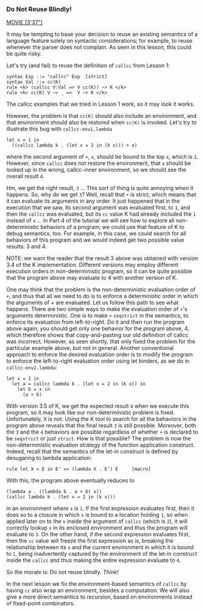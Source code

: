 <!-- Copyright (c) 2014 K Team. All Rights Reserved. -->
### Do Not Reuse Blindly!

[MOVIE [3'37"]](http://youtu.be/OXvtklaSaSQ)

It may be tempting to base your decision to reuse an existing semantics of
a language feature solely on syntactic considerations; for example, to reuse
whenever the parser does not complain.  As seen in this lesson, this could
be quite risky.

Let's try (and fail) to reuse the definition of `callcc` from Lesson 1:

    syntax Exp ::= "callcc" Exp  [strict]
    syntax Val ::= cc(K)
    rule <k> (callcc V:Val => V cc(K)) ~> K </k>
    rule <k> cc(K) V ~> _ =>  V ~> K </k>

The callcc examples that we tried in Lesson 1 work, so it may look it works.

However, the problem is that `cc(K)` should also include an environment,
and that environment should also be restored when `cc(K)` is invoked.
Let's try to illustrate this bug with `callcc-env1.lambda`

    let x = 1 in
      ((callcc lambda k . (let x = 2 in (k x))) + x)

where the second argument of `+`, `x`, should be bound to the top `x`, which
is `1`.  However, since `callcc` does not restore the environment, that `x`
should be looked up in the wrong, callcc-inner environment, so we should see
the overall result `4`.

Hm, we get the right result, `3` ... This sort of thing is quite annoying
when it happens.  So, why do we get `3`?  Well, recall that `+` is strict,
which means that it can evaluate its arguments in any order.  It just
happened that in the execution that we saw, its second argument was evaluated
first, to `1`, and then the `callcc` was evaluated, but its `cc` value K had
already included the `1` instead of `x` ...  In Part 4 of the tutorial we will
see how to explore all non-deterministic behaviors of a program; we could use
that feature of K to debug semantics, too.  For example, in this case, we
could search for all behaviors of this program and we would indeed get two
possible value results: 3 and 4.

NOTE: we warn the reader that the result 3 above was obtained with version 3.4
of the K implementation.  Different versions may employ different execution
orders in non-deterministic program, so it can be quite possible that the
program above may evaluate to 4 with another version of K.

One may think that the problem is the non-deterministic evaluation order
of `+`, and thus that all we need to do is to enforce a deterministic order
in which the arguments of + are evaluated.  Let us follow this path to
see what happens.  There are two simple ways to make the evaluation order
of `+`'s arguments deterministic.  One is to make `+` `seqstrict` in the
semantics, to enforce its evaluation from left-to-right.  Do it and then
run the program above again; you should get only one behavior for the
program above, 4, which therefore shows that copy-and-pasting our old
definition of callcc was incorrect.  However, as seen shortly, that only
fixed the problem for the particular example above, but not in general.
Another conventional approach to enforce the desired evaluation order is to
modify the program to enforce the left-to-right evaluation order using let
binders, as we do in `callcc-env2.lambda`:

    let x = 1 in
      let a = callcc lambda k . (let x = 2 in (k x)) in
        let b = x in
	      (a + b)

With version 3.5 of K, we get the expected result `4` when we execute this
program, so it may look like our non-deterministic problem is fixed.
Unfortunately, it is not.  Using the K tool to search for all the behaviors
in the program above reveals that the final result `3` is still possible.
Moreover, both the `3` and the `4` behaviors are possible regardless of whether
`+` is declared to be `seqstrict` or just `strict`.  How is that possible?
The problem is now the non-deterministic evaluation strategy of the function
application construct.  Indeed, recall that the semantics of the let-in
construct is defined by desugaring to lambda application:

    rule let X = E in E' => (lambda X . E') E     [macro]

With this, the program above eventually reduces to

    (lambda a . ((lambda b . a + b) x))
    (callcc lambda k . (let x = 2 in (k x)))

in an environment where `x` is `1`.  If the first expression evaluates first,
then it does so to a closure in which `x` is bound to a location holding `1`,
so when applied later on to the `x` inside the argument of `callcc` (which is
`2`), it will correctly lookup `x` in its enclosed environment and thus the
program will evaluate to `3`.  On the other hand, if the second expression
evaluates first, then the `cc` value will freeze the first expression as is,
breaking the relationship between its `x` and the current environment in which
it is bound to `1`, being inadvertently captured by the environment of the
let-in construct inside the `callcc` and thus making the entire expression
evaluate to `4`.

So the morale is: Do not reuse blindly.  *Think!*

In the next lesson we fix the environment-based semantics of `callcc` by having
`cc` also wrap an environment, besides a computation.  We will also give a more
direct semantics to recursion, based on environments instead of fixed-point
combinators.
